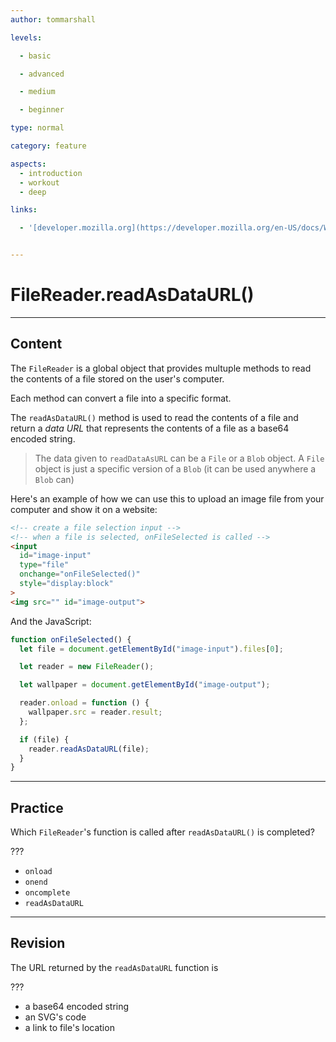 ```yaml
---
author: tommarshall

levels:

  - basic

  - advanced

  - medium

  - beginner

type: normal

category: feature

aspects:
  - introduction
  - workout
  - deep

links:

  - '[developer.mozilla.org](https://developer.mozilla.org/en-US/docs/Web/API/FileReader/readAsDataURL){website}'


---
```


# FileReader.readAsDataURL()

---
## Content

The `FileReader` is a global object that provides multuple methods to read the contents of a file stored on the user's computer.

Each method can convert a file into a specific format. 

The `readAsDataURL()` method is used to read the contents of a file and return a *data URL* that represents the contents of a file as a base64 encoded string.

> The data given to `readDataAsURL` can be a `File` or a `Blob` object. A `File` object is just a specific version of a `Blob` (it can be used anywhere a `Blob` can)

Here's an example of how we can use this to upload an image file from your computer and show it on a website:

```html
<!-- create a file selection input -->
<!-- when a file is selected, onFileSelected is called -->
<input 
  id="image-input"
  type="file"
  onchange="onFileSelected()"
  style="display:block"
>
<img src="" id="image-output">
```

And the JavaScript:

```javascript
function onFileSelected() {
  let file = document.getElementById("image-input").files[0];

  let reader = new FileReader();

  let wallpaper = document.getElementById("image-output");

  reader.onload = function () {
    wallpaper.src = reader.result;
  };

  if (file) {
    reader.readAsDataURL(file);
  }
}
```

---
## Practice

Which `FileReader`'s function is called after `readAsDataURL()` is completed?

???


* `onload`
* `onend`
* `oncomplete`
* `readAsDataURL`

---
## Revision

The URL returned by the `readAsDataURL` function is

???


* a base64 encoded string
* an SVG's code
* a link to file's location
 
